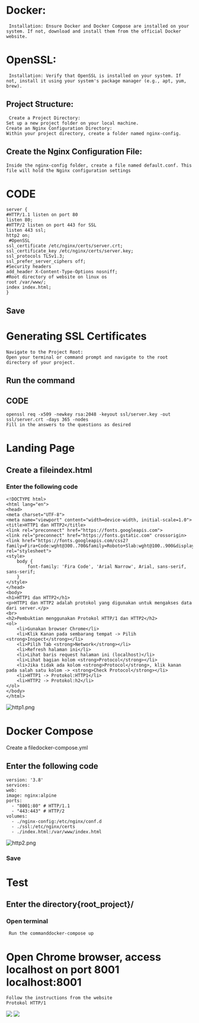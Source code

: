 # Docker:
     Installation: Ensure Docker and Docker Compose are installed on your system. If not, download and install them from the official Docker website.
# OpenSSL:
     Installation: Verify that OpenSSL is installed on your system. If not, install it using your system's package manager (e.g., apt, yum, brew).
## Project Structure:
     Create a Project Directory:
    Set up a new project folder on your local machine.
    Create an Nginx Configuration Directory:
    Within your project directory, create a folder named nginx-config.
## Create the Nginx Configuration File:
    Inside the nginx-config folder, create a file named default.conf. This file will hold the Nginx configuration settings
# CODE
    server {
    #HTTP/1.1 listen on port 80
    listen 80;
    #HTTP/2 listen on port 443 for SSL
    listen 443 ssl;
    http2 on;
     #OpenSSL
    ssl_certificate /etc/nginx/certs/server.crt;
    ssl_certificate_key /etc/nginx/certs/server.key;
    ssl_protocols TLSv1.3;
    ssl_prefer_server_ciphers off;
    #Security headers
    add_header X-Content-Type-Options nosniff;
    #Root directory of website on linux os
    root /var/www/;
    index index.html;
    }
## Save
# Generating SSL Certificates
    Navigate to the Project Root:
    Open your terminal or command prompt and navigate to the root directory of your project.
## Run the command
  ## CODE
    openssl req -x509 -newkey rsa:2048 -keyout ssl/server.key -out ssl/server.crt -days 365 -nodes
    Fill in the answers to the questions as desired
# Landing Page
## Create a fileindex.html
### Enter the following code
    <!DOCTYPE html>
    <html lang="en">
    <head>
    <meta charset="UTF-8">
    <meta name="viewport" content="width=device-width, initial-scale=1.0">
    <title>HTTP1 dan HTTP2</title>
    <link rel="preconnect" href="https://fonts.googleapis.com">
    <link rel="preconnect" href="https://fonts.gstatic.com" crossorigin>
    <link href="https://fonts.googleapis.com/css2?family=Fira+Code:wght@300..700&family=Roboto+Slab:wght@100..900&display=swap" rel="stylesheet">
    <style>
        body {
            font-family: 'Fira Code', 'Arial Narrow', Arial, sans-serif, sans-serif;
        }
    </style>
    </head>
    <body>
    <h1>HTTP1 dan HTTP2</h1>
    <p>HTTP1 dan HTTP2 adalah protokol yang digunakan untuk mengakses data dari server.</p>
    <br>
    <h2>Pembuktian menggunakan Protokol HTTP/1 dan HTTP2</h2>
    <ol>
        <li>Gunakan browser Chrome</li>
        <li>Klik Kanan pada sembarang tempat -> Pilih <strong>Inspect</strong></li>
        <li>Pilih Tab <strong>Network</strong></li>
        <li>Refresh halaman ini</li>
        <li>Lihat baris request halaman ini (localhost)</li>
        <li>Lihat bagian kolom <strong>Protocol</strong></li>
        <li>Jika tidak ada kolom <strong>Protocol</strong>, klik kanan pada salah satu kolom -> <strong>Check Protocol</strong></li>
        <li>HTTP1 -> Protokol:HTTP1</li>
        <li>HTTP2 -> Protokol:h2</li>
    </ol>
    </body>
    </html>
![http1.png](http1.png)
# Docker Compose
Create a filedocker-compose.yml
## Enter the following code
    version: '3.8'
    services:
    web:
    image: nginx:alpine
    ports:
      - "8001:80" # HTTP/1.1
      - "443:443" # HTTP/2
    volumes:
      - ./nginx-config:/etc/nginx/conf.d
      - ./ssl:/etc/nginx/certs
      - ./index.html:/var/www/index.html
![http2.png](http2.png)
### Save
# Test
## Enter the directory{root_project}/
### Open terminal
     Run the commanddocker-compose up
# Open Chrome browser, access localhost on port 8001 localhost:8001
    Follow the instructions from the website
    Protokol HTTP/1
![](wireshsrk1.png)
![](wiresharkhttp2.png)


